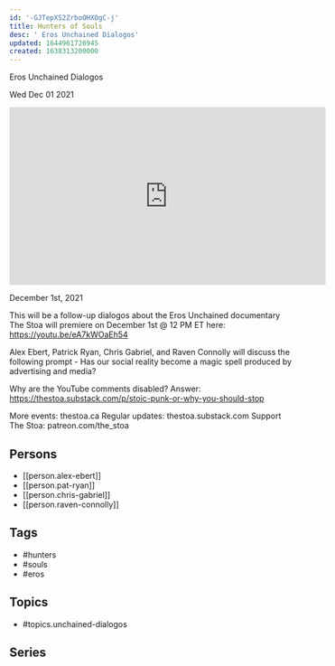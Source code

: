 ```yaml
---
id: '-GJTepXS2ZrboOHXOgC-j'
title: Hunters of Souls
desc: ' Eros Unchained Dialogos'
updated: 1644961726945
created: 1638313200000
---
```



 Eros Unchained Dialogos

Wed Dec 01 2021

<iframe width="560" height="315" src="https://www.youtube.com/embed/4_kp5twiHcc" title="Hunters of Souls: Eros Unchained Dialogos w/ Alex Ebert, Pat Ryan, Chris Gabriel, and Raven Connolly" frameborder="0" allow="accelerometer; autoplay; clipboard-write; encrypted-media; gyroscope; picture-in-picture" allowfullscreen ></iframe>

December 1st, 2021

This will be a follow-up dialogos about the Eros Unchained documentary The Stoa will premiere on December 1st @ 12 PM ET here: https://youtu.be/eA7kWOaEh54

Alex Ebert, Patrick Ryan, Chris Gabriel, and Raven Connolly will discuss the following prompt - Has our social reality become a magic spell produced by advertising and media?

Why are the YouTube comments disabled? Answer: https://thestoa.substack.com/p/stoic-punk-or-why-you-should-stop

More events: thestoa.ca
Regular updates: thestoa.substack.com
Support The Stoa: patreon.com/the_stoa

## Persons

- [[person.alex-ebert]]
- [[person.pat-ryan]]
- [[person.chris-gabriel]]
- [[person.raven-connolly]]

## Tags

- #hunters
- #souls
- #eros

## Topics

- #topics.unchained-dialogos

## Series



